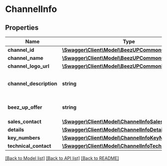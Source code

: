 # ChannelInfo

## Properties
Name | Type | Description | Notes
------------ | ------------- | ------------- | -------------
**channel_id** | [**\Swagger\Client\Model\BeezUPCommonChannelId**](BeezUPCommonChannelId.md) |  | 
**channel_name** | [**\Swagger\Client\Model\BeezUPCommonChannelName**](BeezUPCommonChannelName.md) |  | 
**channel_logo_url** | [**\Swagger\Client\Model\BeezUPCommonHttpUrl**](BeezUPCommonHttpUrl.md) |  | [optional] 
**channel_description** | **string** | Indicae a description to the channel | [optional] 
**beez_up_offer** | **string** | Indicate the BeezUP offer | [optional] 
**sales_contact** | [**\Swagger\Client\Model\ChannelInfoSalesContact**](ChannelInfoSalesContact.md) |  | [optional] 
**details** | [**\Swagger\Client\Model\ChannelInfoDetails**](ChannelInfoDetails.md) |  | [optional] 
**key_numbers** | [**\Swagger\Client\Model\ChannelInfoKeyNumbers**](ChannelInfoKeyNumbers.md) |  | [optional] 
**technical_contact** | [**\Swagger\Client\Model\ChannelInfoTechnicalContact**](ChannelInfoTechnicalContact.md) |  | [optional] 

[[Back to Model list]](../README.md#documentation-for-models) [[Back to API list]](../README.md#documentation-for-api-endpoints) [[Back to README]](../README.md)


